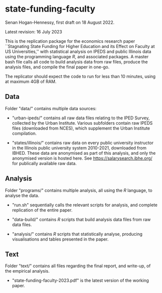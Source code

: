 # state-funding-faculty

Senan Hogan-Hennessy, first draft on 18 August 2022.

Latest revision: 16 July 2023

This is the replication package for the economics research paper ``Stagnating State Funding for Higher Education and its Effect on Faculty at US Universities,'' with statistical analysis on IPEDS and public Illinois data using the programming language *R*, and associated packages.
A master bash file calls all code to build analysis data from raw files, produce the analysis files, and compile the final paper in one-go.

The replicator should expect the code to run for less than 10 minutes, using at maximum 4GB of RAM.

## Data

Folder "data/" contains multiple data sources:

- "urban-ipeds/" contains all raw data files relating to the IPED Survey, collected by the Urban Institute.
Various subfolders contain raw IPEDS files (downloaded from NCES), which supplement the Urban Institute compilation.

- "states/illinois/" contains raw data on every public university instructor in the Illinois public university system 2010-2021, downloaded from IBHED.
These data are anonymised as part of this analysis, and only the anonymised version is hosted here.
See https://salarysearch.ibhe.org/ for publically available raw data.

## Analysis

Folder "programs/" contains multiple analysis, all using the *R* language, to analyse the data.

- "run.sh" sequentially calls the relevant scripts for analysis, and complete replication of the entire paper.

- "data-build/" contains *R* scripts that build analysis data files from raw data files.

- "analysis/" contains *R* scripts that statistically analyse, producing visualisations and tables presented in the paper.

## Text

Folder "text/" contains all files regarding the final report, and write-up, of the empirical analysis.

- "state-funding-faculty-2023.pdf" is the latest version of the working paper.
